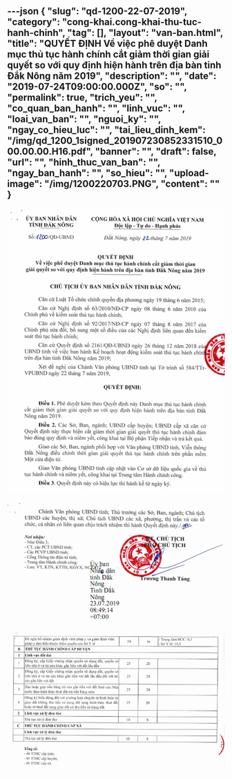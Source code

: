 ---json
{
    "slug": "qd-1200-22-07-2019",
    "category": "cong-khai.cong-khai-thu-tuc-hanh-chinh",
    "tag": [],
    "layout": "van-ban.html",
    "title": "QUYẾT ĐỊNH Về việc phê duyệt Danh mục thủ tục hành chính cắt giảm thời gian  giải quyết so với quy định hiện hành trên địa bàn tỉnh Đắk Nông năm 2019",
    "description": "",
    "date": "2019-07-24T09:00:00.000Z",
    "so": "",
    "permalink": true,
    "trich_yeu": "",
    "co_quan_ban_hanh": "",
    "linh_vuc": "",
    "loai_van_ban": "",
    "nguoi_ky": "",
    "ngay_co_hieu_luc": "",
    "tai_lieu_dinh_kem": "/img/qd_1200_1signed_201907230852331510_000.00.00.H16.pdf",
    "banner": "",
    "draft": false,
    "url": "",
    "hinh_thuc_van_ban": "",
    "ngay_ban_hanh": "",
    "so_hieu": "",
    "upload-image": "/img/1200220703.PNG",
    "__content__": ""
}
---
<p><img alt="" src="/img/1200220701.PNG" /></p>

<p><img alt="" src="/img/1200220702.PNG" /></p>

<p><img alt="" src="/img/1200220703.PNG" /></p>
